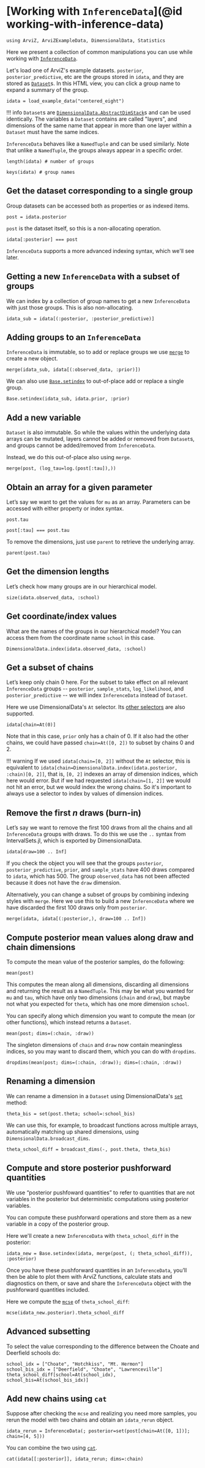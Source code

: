 # [Working with `InferenceData`](@id working-with-inference-data)

```@example wwid
using ArviZ, ArviZExampleData, DimensionalData, Statistics
```

Here we present a collection of common manipulations you can use while working with [`InferenceData`](@ref).

Let's load one of ArviZ's example datasets.
`posterior`, `posterior_predictive`, etc are the groups stored in `idata`, and they are stored as [`Dataset`](@ref)s.
In this HTML view, you can click a group name to expand a summary of the group.

```@example wwid
idata = load_example_data("centered_eight")
```

!!! info
	  `Dataset`s are [`DimensionalData.AbstractDimStack`](https://rafaqz.github.io/DimensionalData.jl/stable/reference/#DimensionalData.AbstractDimStack)s and can be used identically.
	  The variables a `Dataset` contains are called "layers", and dimensions of the same name that appear in more than one layer within a `Dataset` must have the same indices.

`InferenceData` behaves like a `NamedTuple` and can be used similarly.
Note that unlike a `NamedTuple`, the groups always appear in a specific order.

```@example wwid
length(idata) # number of groups
```

```@example wwid
keys(idata) # group names
```

## Get the dataset corresponding to a single group

Group datasets can be accessed both as properties or as indexed items.

```@example wwid
post = idata.posterior
```

`post` is the dataset itself, so this is a non-allocating operation.

```@example wwid
idata[:posterior] === post
```

`InferenceData` supports a more advanced indexing syntax, which we'll see later.

## Getting a new `InferenceData` with a subset of groups

We can index by a collection of group names to get a new `InferenceData` with just those groups.
This is also non-allocating.

```@example wwid
idata_sub = idata[(:posterior, :posterior_predictive)]
```

## Adding groups to an `InferenceData`

`InferenceData` is immutable, so to add or replace groups we use [`merge`](@ref) to create a new object.

```@example wwid
merge(idata_sub, idata[(:observed_data, :prior)])
```

We can also use [`Base.setindex`](@ref) to out-of-place add or replace a single group.

```@example wwid
Base.setindex(idata_sub, idata.prior, :prior)
```

## Add a new variable

`Dataset` is also immutable.
So while the values within the underlying data arrays can be mutated, layers cannot be added or removed from `Dataset`s, and groups cannot be added/removed from `InferenceData`.

Instead, we do this out-of-place also using `merge`.

```@example wwid
merge(post, (log_tau=log.(post[:tau]),))
```

## Obtain an array for a given parameter

Let’s say we want to get the values for `mu` as an array.
Parameters can be accessed with either property or index syntax.

```@example wwid
post.tau
```

```@example wwid
post[:tau] === post.tau
```

To remove the dimensions, just use `parent` to retrieve the underlying array.

```@example wwid
parent(post.tau)
```

## Get the dimension lengths

Let’s check how many groups are in our hierarchical model.

```@example wwid
size(idata.observed_data, :school)
```

## Get coordinate/index values

What are the names of the groups in our hierarchical model?
You can access them from the coordinate name `school` in this case.

```@example wwid
DimensionalData.index(idata.observed_data, :school)
```

## Get a subset of chains

Let’s keep only chain 0 here.
For the subset to take effect on all relevant `InferenceData` groups -- `posterior`, `sample_stats`, `log_likelihood`, and `posterior_predictive` -- we will index `InferenceData` instead of `Dataset`.

Here we use DimensionalData's `At` selector.
Its [other selectors](https://rafaqz.github.io/DimensionalData.jl/stable/reference/#selectors) are also supported.

```@example wwid
idata[chain=At(0)]
```

Note that in this case, `prior` only has a chain of 0.
If it also had the other chains, we could have passed `chain=At([0, 2])` to subset by chains 0 and 2.

!!! warning
	  If we used `idata[chain=[0, 2]]` without the `At` selector, this is equivalent to `idata[chain=DimensionalData.index(idata.posterior, :chain)[0, 2]]`, that is, `[0, 2]` indexes an array of dimension indices, which here would error.
	  But if we had requested `idata[chain=[1, 2]]` we would not hit an error, but we would index the wrong chains.
	  So it's important to always use a selector to index by values of dimension indices.

## Remove the first $n$ draws (burn-in)

Let’s say we want to remove the first 100 draws from all the chains and all `InferenceData` groups with draws.
To do this we use the `..` syntax from IntervalSets.jl, which is exported by DimensionalData.

```@example wwid
idata[draw=100 .. Inf]
```

If you check the object you will see that the groups `posterior`, `posterior_predictive`, `prior`, and `sample_stats` have 400 draws compared to `idata`, which has 500.
The group `observed_data` has not been affected because it does not have the `draw` dimension.

Alternatively, you can change a subset of groups by combining indexing styles with `merge`.
Here we use this to build a new `InferenceData` where we have discarded the first 100 draws only from `posterior`.

```@example wwid
merge(idata, idata[(:posterior,), draw=100 .. Inf])
```

## Compute posterior mean values along draw and chain dimensions

To compute the mean value of the posterior samples, do the following:

```@example wwid
mean(post)
```

This computes the mean along all dimensions, discarding all dimensions and returning the result as a `NamedTuple`.
This may be what you wanted for `mu` and `tau`, which have only two dimensions (`chain` and `draw`), but maybe not what you expected for `theta`, which has one more dimension `school`.

You can specify along which dimension you want to compute the mean (or other functions), which instead returns a `Dataset`.

```@example wwid
mean(post; dims=(:chain, :draw))
```

The singleton dimensions of `chain` and `draw` now contain meaningless indices, so you may want to discard them, which you can do with `dropdims`.

```@example wwid
dropdims(mean(post; dims=(:chain, :draw)); dims=(:chain, :draw))
```

## Renaming a dimension

We can rename a dimension in a `Dataset` using DimensionalData's [`set`](https://rafaqz.github.io/DimensionalData.jl/stable/reference/#DimensionalData.Dimensions.LookupArrays.set) method:

```@example wwid
theta_bis = set(post.theta; school=:school_bis)
```

We can use this, for example, to broadcast functions across multiple arrays, automatically matching up shared dimensions, using `DimensionalData.broadcast_dims`.

```@example wwid
theta_school_diff = broadcast_dims(-, post.theta, theta_bis)
```

## Compute and store posterior pushforward quantities

We use “posterior pushfoward quantities” to refer to quantities that are not variables in the posterior but deterministic computations using posterior variables.

You can compute these pushforward operations and store them as a new variable in a copy of the posterior group.

Here we'll create a new `InferenceData` with `theta_school_diff` in the posterior:

```@example wwid
idata_new = Base.setindex(idata, merge(post, (; theta_school_diff)), :posterior)
```

Once you have these pushforward quantities in an `InferenceData`, you’ll then be able to plot them with ArviZ functions, calculate stats and diagnostics on them, or save and share the `InferenceData` object with the pushforward quantities included.

Here we compute the [`mcse`](@ref) of `theta_school_diff`:

```@example wwid
mcse(idata_new.posterior).theta_school_diff
```

## Advanced subsetting

To select the value corresponding to the difference between the Choate and Deerfield schools do:

```@example wwid
school_idx = ["Choate", "Hotchkiss", "Mt. Hermon"]
school_bis_idx = ["Deerfield", "Choate", "Lawrenceville"]
theta_school_diff[school=At(school_idx), school_bis=At(school_bis_idx)]
```

## Add new chains using `cat`

Suppose after checking the `mcse` and realizing you need more samples, you rerun the model with two chains and obtain an `idata_rerun` object.

```@example wwid
idata_rerun = InferenceData(; posterior=set(post[chain=At([0, 1])]; chain=[4, 5]))
```

You can combine the two using [`cat`](@ref).

```@example wwid
cat(idata[[:posterior]], idata_rerun; dims=:chain)
```
